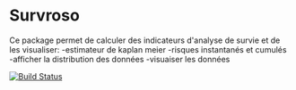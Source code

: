 # Survroso
Ce package permet de calculer des indicateurs d'analyse de survie et de les visualiser:
-estimateur de kaplan meier
-risques instantanés et cumulés
-afficher la distribution des données
-visuaiser les données 

[![Build Status](https://github.com/feronromane/Survroso.jl/actions/workflows/CI.yml/badge.svg?branch=master)](https://github.com/feronromane/Survroso.jl/actions/workflows/CI.yml?query=branch%3Amaster)
